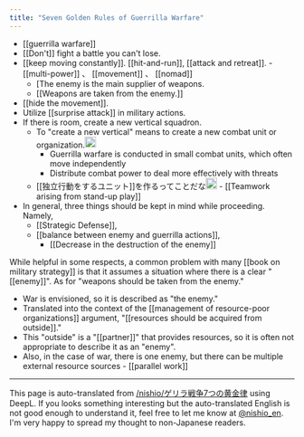 ```yaml
---
title: "Seven Golden Rules of Guerrilla Warfare"
---
```


- [[guerrilla warfare]]
- [[Don't]] fight a battle you can't lose.
- [[keep moving constantly]]. [[hit-and-run]], [[attack and retreat]].
        - [[multi-power]] 、 [[movement]] 、 [[nomad]]
    - [The enemy is the main supplier of weapons.
    - [[Weapons are taken from the enemy.]]
- [[hide the movement]].
- Utilize [[surprise attack]] in military actions.
- If there is room, create a new vertical squadron.
    - To "create a new vertical" means to create a new combat unit or organization.<img src='https://scrapbox.io/api/pages/nishio-en/gpt-4/icon' alt='gpt-4.icon' height="19.5"/>
        - Guerrilla warfare is conducted in small combat units, which often move independently
        - Distribute combat power to deal more effectively with threats
    - [[独立行動をするユニット]]を作るってことだな<img src='https://scrapbox.io/api/pages/nishio-en/nishio/icon' alt='nishio.icon' height="19.5"/>
            - [[Teamwork arising from stand-up play]]
- In general, three things should be kept in mind while proceeding. Namely,
    - [[Strategic Defense]],
    - [[balance between enemy and guerrilla actions]],
        - [[Decrease in the destruction of the enemy]]

While helpful in some respects, a common problem with many [[book on military strategy]] is that it assumes a situation where there is a clear "[[enemy]]".
As for "weapons should be taken from the enemy."
- War is envisioned, so it is described as "the enemy."
- Translated into the context of the [[management of resource-poor organizations]] argument, "[[resources should be acquired from outside]]."
- This "outside" is a "[[partner]]" that provides resources, so it is often not appropriate to describe it as an "enemy".
- Also, in the case of war, there is one enemy, but there can be multiple external resource sources
        - [[parallel work]]


---
This page is auto-translated from [/nishio/ゲリラ戦争7つの黄金律](https://scrapbox.io/nishio/ゲリラ戦争7つの黄金律) using DeepL. If you looks something interesting but the auto-translated English is not good enough to understand it, feel free to let me know at [@nishio_en](https://twitter.com/nishio_en). I'm very happy to spread my thought to non-Japanese readers.